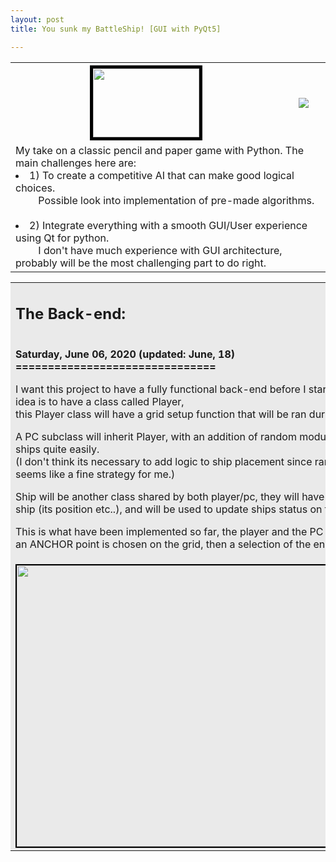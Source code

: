 ```yaml
---
layout: post
title: You sunk my BattleShip! [GUI with PyQt5]

---
```


<table>
  	<tr>
    	<th style="text-align: center; vertical-align: middle;">
    		<img src="{{ site.baseurl }}/assets/img/posts/post2/battleship_icon.png" height="110" width="170" style="border:5px solid black" align="middle">
    	</th>
    	<th>
    		<a href="https://github.com/Peter-AK/Battleship"><img src="https://gh-card.dev/repos/Peter-AK/Battleship.svg"></a>
    	</th>
  	</tr>
  	<tr>
    	<td colspan="2">
    		My take on a classic pencil and paper game with Python. The main challenges here are:
			&nbsp;<li> 1) To create a competitive AI that can make good logical choices.
			<br>&emsp;&emsp; Possible look into implementation of pre-made algorithms.</li>
			&nbsp;<li> 2) Integrate everything with a smooth GUI/User experience using Qt for python.
			<br>&emsp;&emsp; I don't have much experience with GUI architecture, probably will be the most challenging part to do right.</li>
		</td>
  	</tr>
</table>

<table>
  	<tr>
    	<td  style="background-color:#eaeaea">
			<h2> The Back-end: </h2>
			<b><br>Saturday, June 06, 2020 (updated: June, 18)
			<br>===============================</b>
			<p style="text-align:left;">I want this project to have a fully functional back-end before I start my work on the GUI. The idea is to have a class called Player,
			<br>this Player class will have a grid setup function that will be ran during its  __init__ method.</p>
			<p style="text-align:left;">A PC subclass will inherit Player, with an addition of random module, the Pc can setup its own ships quite easily.
			<br>(I don't think its necessary to add logic to ship placement since randomizing their locations seems like a fine strategy for me.)</p>
			<p>Ship will be another class shared by both player/pc, they will have all the info allocated to each ship (its position etc..), and will be used to update ships status on the grid.</p>
			<p style="text-align:left;">This is what have been implemented so far, the player and the PC can setup their ships. Initially an ANCHOR point is chosen on the grid, then a selection of the end point is made.</p>
		</td>
		<td  style="background-color:#eaeaea">
		<br>
		<br>
			<div align="middle"><img src="{{ site.baseurl }}/assets/img/posts/post2/jun-06.png"  style="border:2px solid black ">
			</div>
		</td>
  	</tr>
	  <tr>
    	<td  style="background-color:#eaeaea" colspan='2'>
			<div align="middle"><img src="{{ site.baseurl }}/assets/img/posts/post2/workflow.png" height="450" width="750" style="border:2px solid black ">
			</div>
		</td>
  	</tr>
</table>

